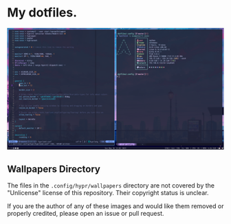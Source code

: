 # My dotfiles.

![screenshot](screenshot.png)

## Wallpapers Directory

The files in the `.config/hypr/wallpapers` directory are not covered by the "Unlicense" license of this repository. Their copyright status is unclear.

If you are the author of any of these images and would like them removed or properly credited, please open an issue or pull request.


